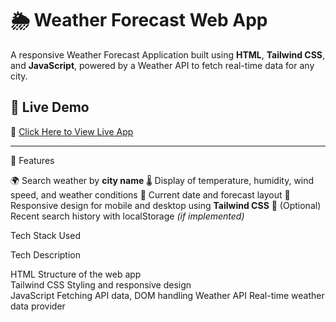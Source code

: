 # 🌦️ Weather Forecast Web App

A responsive Weather Forecast Application built using **HTML**, **Tailwind CSS**, and **JavaScript**, powered by a Weather API to fetch real-time data for any city.

## 🚀 Live Demo
🔗 [Click Here to View Live App](https://elaborate-lokum-ba5fc4.netlify.app)

---

 📌 Features

 🌍 Search weather by **city name**
 🌡️ Display of temperature, humidity, wind speed, and weather conditions
 📅 Current date and forecast layout
 📱 Responsive design for mobile and desktop using **Tailwind CSS**
 💾 (Optional) Recent search history with localStorage *(if implemented)*



 Tech Stack Used

 Tech              Description               
 
 HTML           Structure of the web app         
Tailwind CSS    Styling and responsive design  
JavaScript      Fetching API data, DOM handling 
Weather API     Real-time weather data provider 

